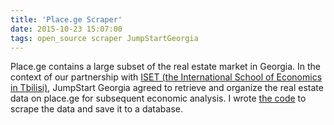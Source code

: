 ```yaml
---
title: 'Place.ge Scraper'
date: 2015-10-23 15:07:00
tags: open_source scraper JumpStartGeorgia
---
```

Place.ge contains a large subset of the real estate market in Georgia. In the context of our partnership with [ISET (the International School of Economics in Tbilisi)](http://www.iset.ge/), JumpStart Georgia agreed to retrieve and organize the real estate data on place.ge for subsequent economic analysis. I wrote [the code](https://github.com/JumpStartGeorgia/Place-ge-Scraper) to scrape the data and save it to a database.
